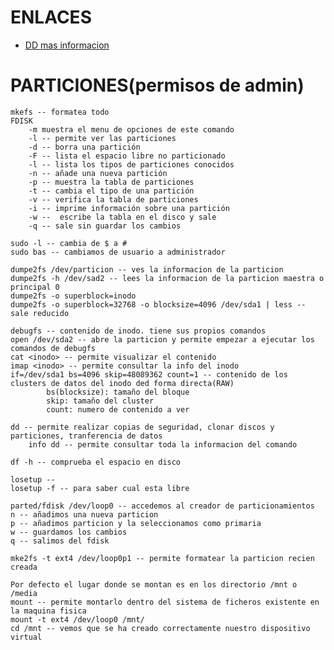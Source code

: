 # ENLACES
- [DD mas informacion](https://keepcoding.io/blog/que-es-y-como-usar-el-comando-dd-en-linux/)

# PARTICIONES(permisos de admin)
    mkefs -- formatea todo
    FDISK
        -m muestra el menu de opciones de este comando
        -l -- permite ver las particiones
        -d -- borra una partición
        -F -- lista el espacio libre no particionado
        -l -- lista los tipos de particiones conocidos
        -n -- añade una nueva partición
        -p -- muestra la tabla de particiones
        -t -- cambia el tipo de una partición
        -v -- verifica la tabla de particiones
        -i -- imprime información sobre una partición
        -w --  escribe la tabla en el disco y sale
        -q -- sale sin guardar los cambios
   
    sudo -l -- cambia de $ a #
    sudo bas -- cambiamos de usuario a administrador
    
    dumpe2fs /dev/particion -- ves la informacion de la particion
    dumpe2fs -h /dev/sad2 -- lees la informacion de la particion maestra o principal 0
    dumpe2fs -o superblock=inodo
    dumpe2fs -o superblock=32768 -o blocksize=4096 /dev/sda1 | less -- sale reducido   
    
    debugfs -- contenido de inodo. tiene sus propios comandos
    open /dev/sda2 -- abre la particion y permite empezar a ejecutar los comandos de debugfs
    cat <inodo> -- permite visualizar el contenido
    imap <inodo> -- permite consultar la info del inodo
    if=/dev/sda1 bs=4096 skip=48089362 count=1 -- contenido de los clusters de datos del inodo ded forma directa(RAW)
            bs(blocksize): tamaño del bloque
            skip: tamaño del cluster
            count: numero de contenido a ver

    dd -- permite realizar copias de seguridad, clonar discos y particiones, tranferencia de datos
        info dd -- permite consultar toda la informacion del comando

    df -h -- comprueba el espacio en disco

    losetup -- 
    losetup -f -- para saber cual esta libre

    parted/fdisk /dev/loop0 -- accedemos al creador de particionamientos
    n -- añadimos una nueva particion
    p -- añadimos particion y la seleccionamos como primaria
    w -- guardamos los cambios
    q -- salimos del fdisk

    mke2fs -t ext4 /dev/loop0p1 -- permite formatear la particion recien creada

    Por defecto el lugar donde se montan es en los directorio /mnt o /media
    mount -- permite montarlo dentro del sistema de ficheros existente en la maquina fisica
    mount -t ext4 /dev/loop0 /mnt/
    cd /mnt -- vemos que se ha creado correctamente nuestro dispositivo virtual
